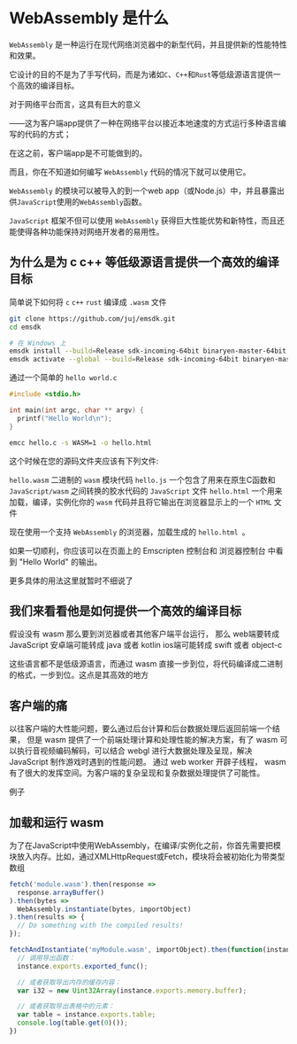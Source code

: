 # WebAssembly 是什么

`WebAssembly` 是一种运行在现代网络浏览器中的新型代码，并且提供新的性能特性和效果。

它设计的目的不是为了手写代码，而是为诸如`C`、`C++`和`Rust`等低级源语言提供一个高效的编译目标。

对于网络平台而言，这具有巨大的意义

——这为客户端app提供了一种在网络平台以接近本地速度的方式运行多种语言编写的代码的方式；

在这之前，客户端app是不可能做到的。

而且，你在不知道如何编写 `WebAssembly` 代码的情况下就可以使用它。

`WebAssembly` 的模块可以被导入的到一个web app（或Node.js）中，并且暴露出供`JavaScript`使用的`WebAssembly`函数。

`JavaScript` 框架不但可以使用 `WebAssembly` 获得巨大性能优势和新特性，而且还能使得各种功能保持对网络开发者的易用性。

## 为什么是为 c c++ 等低级源语言提供一个高效的编译目标

简单说下如何将 `c` `c++` `rust` 编译成 `.wasm` 文件

```bash
git clone https://github.com/juj/emsdk.git
cd emsdk

# 在 Windows 上
emsdk install --build=Release sdk-incoming-64bit binaryen-master-64bit
emsdk activate --global --build=Release sdk-incoming-64bit binaryen-master-64bit

```

通过一个简单的 `hello world.c`

```c
#include <stdio.h>

int main(int argc, char ** argv) {
  printf("Hello World\n");
}
```

```bash
emcc hello.c -s WASM=1 -o hello.html
```

这个时候在您的源码文件夹应该有下列文件:

`hello.wasm`     二进制的 `wasm` 模块代码
`hello.js`        一个包含了用来在原生C函数和 `JavaScript/wasm` 之间转换的胶水代码的 `JavaScript` 文件
`hello.html`     一个用来加载，编译，实例化你的 `wasm` 代码并且将它输出在浏览器显示上的一个 `HTML` 文件

现在使用一个支持 `WebAssembly` 的浏览器，加载生成的 `hello.html `。

如果一切顺利，你应该可以在页面上的 Emscripten 控制台和 浏览器控制台 中看到 "Hello World" 的输出。

更多具体的用法这里就暂时不细说了


## 我们来看看他是如何提供一个高效的编译目标

假设没有 wasm 那么要到浏览器或者其他客户端平台运行，
那么 web端要转成 JavaScript 
安卓端可能转成 java 或者 kotlin 
ios端可能转成 swift 或者 object-c

这些语言都不是低级源语言，而通过 wasm 直接一步到位，将代码编译成二进制的格式，一步到位。这点是其高效的地方


## 客户端的痛

以往客户端的大性能问题，要么通过后台计算和后台数据处理后返回前端一个结果，
但是 wasm 提供了一个前端处理计算和处理性能的解决方案，有了 wasm 可以执行音视频编码解码，可以结合 webgl 进行大数据处理及呈现，解决 JavaScript 制作游戏时遇到的性能问题。
通过 web worker 开辟子线程， wasm 有了很大的发挥空间。为客户端的复杂呈现和复杂数据处理提供了可能性。

例子

## 加载和运行 wasm

为了在JavaScript中使用WebAssembly，在编译/实例化之前，你首先需要把模块放入内存。比如，通过XMLHttpRequest或Fetch，模块将会被初始化为带类型数组

```js
fetch('module.wasm').then(response =>
  response.arrayBuffer()
).then(bytes =>
  WebAssembly.instantiate(bytes, importObject)
).then(results => {
  // Do something with the compiled results!
});

fetchAndInstantiate('myModule.wasm', importObject).then(function(instance) {
  // 调用导出函数：
  instance.exports.exported_func();

  // 或者获取导出内存的缓存内容：
  var i32 = new Uint32Array(instance.exports.memory.buffer);

  // 或者获取导出表格中的元素：
  var table = instance.exports.table;
  console.log(table.get(0)());
})
```